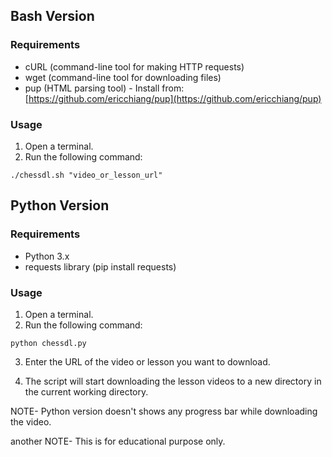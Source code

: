## Bash Version

### Requirements

- cURL (command-line tool for making HTTP requests)
- wget (command-line tool for downloading files)
- pup (HTML parsing tool) - Install from: [https://github.com/ericchiang/pup](https://github.com/ericchiang/pup)

### Usage

1. Open a terminal.
2. Run the following command:
```
./chessdl.sh "video_or_lesson_url"
```


## Python Version

### Requirements

- Python 3.x
- requests library (pip install requests)

### Usage

1. Open a terminal.
2. Run the following command:
```
python chessdl.py
```
3. Enter the URL of the video or lesson you want to download.

4. The script will start downloading the lesson videos to a new directory in the current working directory.

NOTE- Python version doesn't shows any progress bar while downloading the video. 

another NOTE- This is for educational purpose only.
